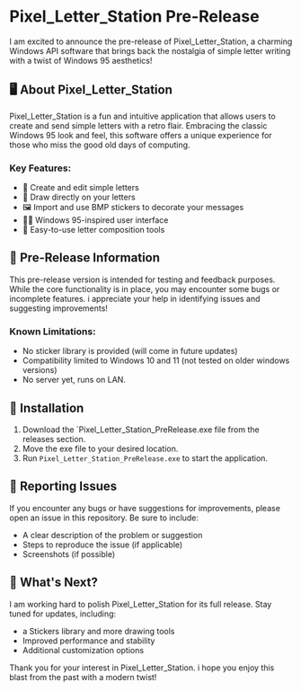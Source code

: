 # Pixel_Letter_Station Pre-Release

I am excited to announce the pre-release of Pixel_Letter_Station, a charming Windows API software that brings back the nostalgia of simple letter writing with a twist of Windows 95 aesthetics!

## 🖥️ About Pixel_Letter_Station

Pixel_Letter_Station is a fun and intuitive application that allows users to create and send simple letters with a retro flair. Embracing the classic Windows 95 look and feel, this software offers a unique experience for those who miss the good old days of computing.

### Key Features:

- 📝 Create and edit simple letters
- 🎨 Draw directly on your letters
- 🖼️ Import and use BMP stickers to decorate your messages
- 👨‍🎨 Windows 95-inspired user interface
- 💌 Easy-to-use letter composition tools

## 🚀 Pre-Release Information

This pre-release version is intended for testing and feedback purposes. While the core functionality is in place, you may encounter some bugs or incomplete features. i appreciate your help in identifying issues and suggesting improvements!

### Known Limitations:

- No sticker library is provided (will come in future updates)
- Compatibility limited to Windows 10 and 11 (not tested on older windows versions)
- No server yet, runs on LAN.

## 💾 Installation

1. Download the `Pixel_Letter_Station_PreRelease.exe file from the releases section.
2. Move the exe file to your desired location.
3. Run `Pixel_Letter_Station_PreRelease.exe` to start the application.

## 🐛 Reporting Issues

If you encounter any bugs or have suggestions for improvements, please open an issue in this repository. Be sure to include:

- A clear description of the problem or suggestion
- Steps to reproduce the issue (if applicable)
- Screenshots (if possible)

## 🎉 What's Next?

I am working hard to polish Pixel_Letter_Station for its full release. Stay tuned for updates, including:

- a Stickers library and more drawing tools
- Improved performance and stability
- Additional customization options

Thank you for your interest in Pixel_Letter_Station. i hope you enjoy this blast from the past with a modern twist!
